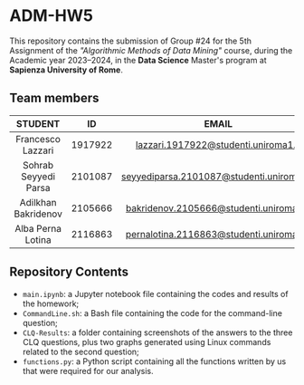 # ADM-HW5

This repository contains the submission of Group #24 for the 5th Assignment of the *"Algorithmic Methods of Data Mining"* course, during the Academic year 2023–2024, in the **Data Science** Master's program at **Sapienza University of Rome**.

## Team members

| STUDENT | ID | EMAIL |
| :-: | :-: | :-: |
| Francesco Lazzari | 1917922 |  lazzari.1917922@studenti.uniroma1.it |
| Sohrab Seyyedi Parsa | 2101087 | seyyediparsa.2101087@studenti.uniroma1.it | 
| Adilkhan Bakridenov | 2105666 | bakridenov.2105666@studenti.uniroma1.it |
| Alba Perna Lotina | 2116863 | pernalotina.2116863@studenti.uniroma1.it |

## Repository Contents

- `main.ipynb`: a Jupyter notebook file containing the codes and results of the homework;
- `CommandLine.sh`: a Bash file containing the code for the command-line question;
- `CLQ-Results`: a folder containing screenshots of the answers to the three CLQ questions, plus two graphs generated using Linux commands related to the second question;
- `functions.py`: a Python script containing all the functions written by us that were required for our analysis.
